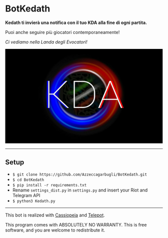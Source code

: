 # BotKedath #

**Kedath ti invierà una notifica con il tuo KDA alla fine di ogni partita.**

Puoi anche seguire più giocatori contemporaneamente!

_Ci vediamo nella Landa degli Evocatori!_

![Logo](logo.jpg)

------------------------------------------------------------------------

## Setup ##

* ```$ git clone https://github.com/Azzeccagarbugli/BotKedath.git```
* ```$ cd BotKedath```
* ```$ pip install -r requirements.txt```
* Rename ```settings_dist.py``` in ```settings.py``` and insert your Riot and Telegram API
* ```$ python3 Kedath.py```

------------------------------------------------------------------------

This bot is realized with [Cassiopeia](https://github.com/meraki-analytics/cassiopeia) and [Telepot](https://github.com/nickoala/telepot).

This program comes with ABSOLUTELY NO WARRANTY.
This is free software, and you are welcome to redistribute it.
